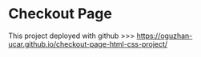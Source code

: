 # Checkout Page

This project deployed with github >>> https://oguzhan-ucar.github.io/checkout-page-html-css-project/
